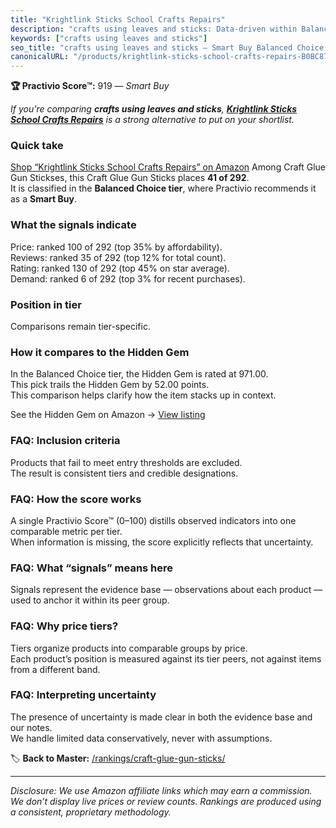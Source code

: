```yaml
---
title: "Krightlink Sticks School Crafts Repairs"
description: "crafts using leaves and sticks: Data-driven within Balanced Choice ranking using the Practivio Score™. Positioned by quality, value, demand, findability, momen…"
keywords: ["crafts using leaves and sticks"]
seo_title: "crafts using leaves and sticks — Smart Buy Balanced Choice (2025)"
canonicalURL: "/products/krightlink-sticks-school-crafts-repairs-B0BC878ZRG/"
---
```


**🏆 Practivio Score™:** 919 — _Smart Buy_


*If you're comparing **crafts using leaves and sticks**, **[Krightlink Sticks School Crafts Repairs](https://www.amazon.com/dp/B0BC878ZRG?tag=practivio-20)** is a strong alternative to put on your shortlist.*
### Quick take
[Shop “Krightlink Sticks School Crafts Repairs” on Amazon](https://www.amazon.com/dp/B0BC878ZRG?tag=practivio-20)
Among Craft Glue Gun Stickses, this Craft Glue Gun Sticks places **41 of 292**.  
It is classified in the **Balanced Choice tier**, where Practivio recommends it as a **Smart Buy**.

### What the signals indicate
Price: ranked 100 of 292 (top 35% by affordability).  
Reviews: ranked 35 of 292 (top 12% for total count).  
Rating: ranked 130 of 292 (top 45% on star average).  
Demand: ranked 6 of 292 (top 3% for recent purchases).

### Position in tier
Comparisons remain tier-specific.

### How it compares to the Hidden Gem
In the Balanced Choice tier, the Hidden Gem is rated at 971.00.  
This pick trails the Hidden Gem by 52.00 points.  
This comparison helps clarify how the item stacks up in context.  

See the Hidden Gem on Amazon → [View listing](https://www.amazon.com/dp/B0013CDGT6?tag=practivio-20)

### FAQ: Inclusion criteria
Products that fail to meet entry thresholds are excluded.  
The result is consistent tiers and credible designations.

### FAQ: How the score works
A single Practivio Score™ (0–100) distills observed indicators into one comparable metric per tier.  
When information is missing, the score explicitly reflects that uncertainty.

### FAQ: What “signals” means here
Signals represent the evidence base — observations about each product — used to anchor it within its peer group.

### FAQ: Why price tiers?
Tiers organize products into comparable groups by price.  
Each product’s position is measured against its tier peers, not against items from a different band.

### FAQ: Interpreting uncertainty
The presence of uncertainty is made clear in both the evidence base and our notes.  
We handle limited data conservatively, never with assumptions.


🏷️ **Back to Master:** [/rankings/craft-glue-gun-sticks/](/rankings/craft-glue-gun-sticks/)

---
_Disclosure: We use Amazon affiliate links which may earn a commission. We don’t display live prices or review counts. Rankings are produced using a consistent, proprietary methodology._
